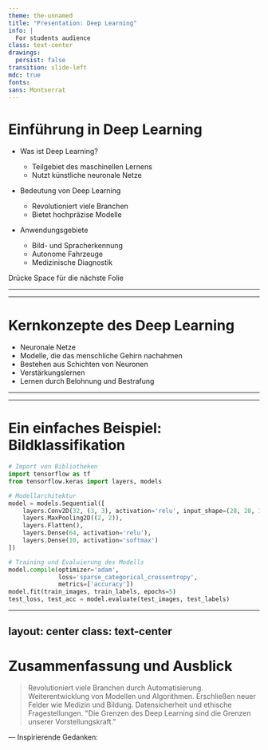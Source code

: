```yaml
---
theme: the-unnamed
title: "Presentation: Deep Learning"
info: |
  For students audience
class: text-center
drawings:
  persist: false
transition: slide-left
mdc: true
fonts:
sans: Montserrat
---
```


# Einführung in Deep Learning

- Was ist Deep Learning?
  - Teilgebiet des maschinellen Lernens
  - Nutzt künstliche neuronale Netze

- Bedeutung von Deep Learning
  - Revolutioniert viele Branchen
  - Bietet hochpräzise Modelle

- Anwendungsgebiete
  - Bild- und Spracherkennung
  - Autonome Fahrzeuge
  - Medizinische Diagnostik

<div @click="$slidev.nav.next" class="mt-12 py-1" hover:bg="white op-10">
  Drücke Space für die nächste Folie <carbon:arrow-right />
</div>

---
---
# Kernkonzepte des Deep Learning

- Neuronale Netze
- Modelle, die das menschliche Gehirn nachahmen
- Bestehen aus Schichten von Neuronen
- Verstärkungslernen
- Lernen durch Belohnung und Bestrafung


---
---
# Ein einfaches Beispiel: Bildklassifikation

```python
# Import von Bibliotheken
import tensorflow as tf
from tensorflow.keras import layers, models

# Modellarchitektur
model = models.Sequential([
    layers.Conv2D(32, (3, 3), activation='relu', input_shape=(28, 28, 1)),
    layers.MaxPooling2D((2, 2)),
    layers.Flatten(),
    layers.Dense(64, activation='relu'),
    layers.Dense(10, activation='softmax')
])

# Training und Evaluierung des Modells
model.compile(optimizer='adam',
              loss='sparse_categorical_crossentropy',
              metrics=['accuracy'])
model.fit(train_images, train_labels, epochs=5)
test_loss, test_acc = model.evaluate(test_images, test_labels)
```

---
layout: center
class: text-center
---

# Zusammenfassung und Ausblick

> Revolutioniert viele Branchen durch Automatisierung.
Weiterentwicklung von Modellen und Algorithmen.
Erschließen neuer Felder wie Medizin und Bildung.
Datensicherheit und ethische Fragestellungen.
"Die Grenzen des Deep Learning sind die Grenzen unserer Vorstellungskraft."

— Inspirierende Gedanken:


